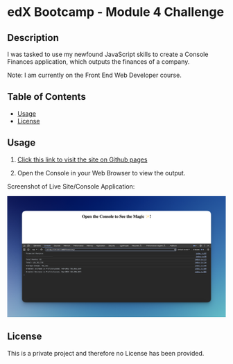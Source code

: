# edX Bootcamp - Module 4 Challenge

## Description

I was tasked to use my newfound JavaScript skills to create a Console Finances application, which outputs the finances of a company.

Note: I am currently on the Front End Web Developer course.

## Table of Contents

- [Usage](#usage)
- [License](#license)

## Usage

1. [Click this link to visit the site on Github pages](https://nadeemamdev.github.io/Console-Finances/)

2. Open the Console in your Web Browser to view the output.

Screenshot of Live Site/Console Application:

![A screenshot of the live site deployed on Github pages.](screenshot.png)

## License

This is a private project and therefore no License has been provided.
